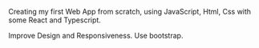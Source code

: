Creating my first Web App from scratch, using JavaScript, Html, Css with some React and Typescript.

Improve Design and Responsiveness. Use bootstrap.
